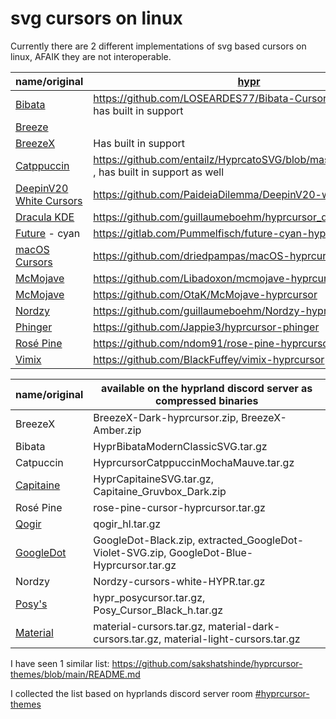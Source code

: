 # svg cursors on linux

Currently there are 2 different implementations of svg based cursors on linux, AFAIK they are not interoperable.

| name/original | [hypr](https://wiki.hyprland.org/Hypr-Ecosystem/hyprcursor/) | [plasma](https://planet.kde.org/vlad-zahorodnii-2024-10-06-svg-cursors-everything-that-you-need-to-know-about-them/) |
| --- | --- | --- |
| [Bibata](https://github.com/ful1e5/Bibata_Cursor) | https://github.com/LOSEARDES77/Bibata-Cursor-hyprcursor/ , has built in support||
| [Breeze](https://invent.kde.org/plasma/breeze/-/tree/master/cursors) || https://invent.kde.org/plasma/breeze/-/tree/master/cursors/Breeze/Breeze/cursors_scalable |
| [BreezeX](https://github.com/ful1e5/BreezeX_Cursor) | Has built in support ||
| [Catppuccin](https://github.com/catppuccin/cursors) | https://github.com/entailz/HyprcatoSVG/blob/master/README.md , has built in support as well ||
| [DeepinV20 White Cursors](https://github.com/yeyushengfan258/DeepinV20-white-cursors) | https://github.com/PaideiaDilemma/DeepinV20-white-cursors ||
| [Dracula KDE](https://github.com/dracula/gtk/tree/master/kde/cursors) | https://github.com/guillaumeboehm/hyprcursor_dracula_kde ||
| [Future](https://github.com/yeyushengfan258/Future-cursors) - cyan | https://gitlab.com/Pummelfisch/future-cyan-hyprcursor ||
| [macOS Cursors](https://github.com/ful1e5/apple_cursor) | https://github.com/driedpampas/macOS-hyprcursor ||
| [McMojave](https://github.com/vinceliuice/McMojave-cursors) | https://github.com/Libadoxon/mcmojave-hyprcursor | |
| [McMojave](https://github.com/vinceliuice/McMojave-cursors) | https://github.com/OtaK/McMojave-hyprcursor ||
| [Nordzy](https://github.com/alvatip/Nordzy-cursors) | https://github.com/guillaumeboehm/Nordzy-hyprcursors ||
| [Phinger](https://github.com/phisch/phinger-cursors) | https://github.com/Jappie3/hyprcursor-phinger ||
| [Rosé Pine](https://github.com/rose-pine/cursor?tab=readme-ov-file) | https://github.com/ndom91/rose-pine-hyprcursor ||
| [Vimix](https://github.com/vinceliuice/Vimix-cursors) | https://github.com/BlackFuffey/vimix-hyprcursor ||

| name/original | available on the hyprland discord server as compressed binaries |
| --- | --- |
| BreezeX | BreezeX-Dark-hyprcursor.zip, BreezeX-Amber.zip |
| Bibata | HyprBibataModernClassicSVG.tar.gz |
| Catpuccin | HyprcursorCatppuccinMochaMauve.tar.gz |
| [Capitaine](https://github.com/keeferrourke/capitaine-cursors) | HyprCapitaineSVG.tar.gz, Capitaine_Gruvbox_Dark.zip |
| Rosé Pine | rose-pine-cursor-hyprcursor.tar.gz |
| [Qogir](https://github.com/vinceliuice/Qogir-icon-theme) | qogir_hl.tar.gz |
| [GoogleDot](https://github.com/ful1e5/Google_Cursor) | GoogleDot-Black.zip, extracted_GoogleDot-Violet-SVG.zip, GoogleDot-Blue-Hyprcursor.tar.gz |
| Nordzy | Nordzy-cursors-white-HYPR.tar.gz |
| [Posy's](https://github.com/simtrami/posy-improved-cursor-linux) | hypr_posycursor.tar.gz, Posy_Cursor_Black_h.tar.gz |
| [Material](https://github.com/varlesh/material-cursors) | material-cursors.tar.gz, material-dark-cursors.tar.gz, material-light-cursors.tar.gz |

I have seen 1 similar list: https://github.com/sakshatshinde/hyprcursor-themes/blob/main/README.md

I collected the list based on hyprlands discord server room [#hyprcursor-themes](https://discord.com/channels/961691461554950145/1216066899729977435)

